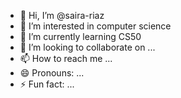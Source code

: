 - 👋 Hi, I’m @saira-riaz
- 👀 I’m interested in computer science 
- 🌱 I’m currently learning CS50
- 💞️ I’m looking to collaborate on ...
- 📫 How to reach me ...
- 😄 Pronouns: ...
- ⚡ Fun fact: ...

<!---
saira-riaz/saira-riaz is a ✨ special ✨ repository because its `README.md` (this file) appears on your GitHub profile.
You can click the Preview link to take a look at your changes.
--->

